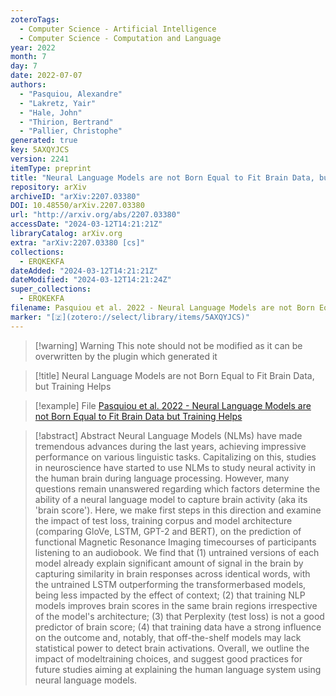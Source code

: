 ```yaml
---
zoteroTags:
  - Computer Science - Artificial Intelligence
  - Computer Science - Computation and Language
year: 2022
month: 7
day: 7
date: 2022-07-07
authors:
  - "Pasquiou, Alexandre"
  - "Lakretz, Yair"
  - "Hale, John"
  - "Thirion, Bertrand"
  - "Pallier, Christophe"
generated: true
key: 5AXQYJCS
version: 2241
itemType: preprint
title: "Neural Language Models are not Born Equal to Fit Brain Data, but Training Helps"
repository: arXiv
archiveID: "arXiv:2207.03380"
DOI: 10.48550/arXiv.2207.03380
url: "http://arxiv.org/abs/2207.03380"
accessDate: "2024-03-12T14:21:21Z"
libraryCatalog: arXiv.org
extra: "arXiv:2207.03380 [cs]"
collections:
  - ERQKEKFA
dateAdded: "2024-03-12T14:21:21Z"
dateModified: "2024-03-12T14:21:24Z"
super_collections:
  - ERQKEKFA
filename: Pasquiou et al. 2022 - Neural Language Models are not Born Equal to Fit Brain Data but Training Helps
marker: "[🇿](zotero://select/library/items/5AXQYJCS)"
---
```


>[!warning] Warning
> This note should not be modified as it can be overwritten by the plugin which generated it

> [!title] Neural Language Models are not Born Equal to Fit Brain Data, but Training Helps

> [!example] File
> [Pasquiou et al. 2022 - Neural Language Models are not Born Equal to Fit Brain Data but Training Helps](Pasquiou%20et%20al.%202022%20-%20Neural%20Language%20Models%20are%20not%20Born%20Equal%20to%20Fit%20Brain%20Data%20but%20Training%20Helps.pdf)

> [!abstract] Abstract
> Neural Language Models (NLMs) have made tremendous advances during the last years, achieving impressive performance on various linguistic tasks. Capitalizing on this, studies in neuroscience have started to use NLMs to study neural activity in the human brain during language processing. However, many questions remain unanswered regarding which factors determine the ability of a neural language model to capture brain activity (aka its 'brain score'). Here, we make first steps in this direction and examine the impact of test loss, training corpus and model architecture (comparing GloVe, LSTM, GPT-2 and BERT), on the prediction of functional Magnetic Resonance Imaging timecourses of participants listening to an audiobook. We find that (1) untrained versions of each model already explain significant amount of signal in the brain by capturing similarity in brain responses across identical words, with the untrained LSTM outperforming the transformerbased models, being less impacted by the effect of context; (2) that training NLP models improves brain scores in the same brain regions irrespective of the model's architecture; (3) that Perplexity (test loss) is not a good predictor of brain score; (4) that training data have a strong influence on the outcome and, notably, that off-the-shelf models may lack statistical power to detect brain activations. Overall, we outline the impact of modeltraining choices, and suggest good practices for future studies aiming at explaining the human language system using neural language models.

